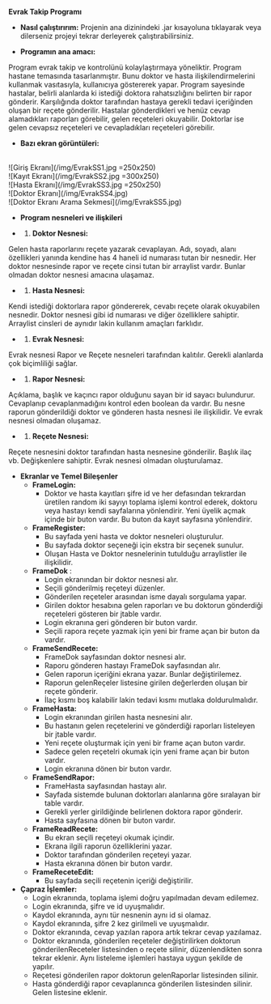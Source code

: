 **Evrak Takip Programı**

- **Nasıl çalıştırırım:**
Projenin ana dizinindeki .jar kısayoluna tıklayarak veya dilerseniz projeyi tekrar derleyerek çalıştırabilirsiniz.

- **Programın ana amacı:**

Program evrak takip ve kontrolünü kolaylaştırmaya yöneliktir. Program hastane temasında tasarlanmıştır. Bunu doktor ve hasta ilişkilendirmelerini kullanmak vasıtasıyla, kullanıcıya göstererek yapar. Program sayesinde hastalar, belirli alanlarda ki istediği doktora rahatsızlığını belirten bir rapor gönderir. Karşılığında doktor tarafından hastaya gerekli tedavi içeriğinden oluşan bir reçete gönderilir. Hastalar gönderdikleri ve henüz cevap alamadıkları raporları görebilir, gelen reçeteleri okuyabilir. Doktorlar ise gelen cevapsız reçeteleri ve cevapladıkları reçeteleri görebilir.

- **Bazı ekran görüntüleri:**
<br>
![Giriş Ekranı](/img/EvrakSS1.jpg =250x250)<br>
![Kayıt Ekranı](/img/EvrakSS2.jpg =300x250)<br>
![Hasta Ekranı](/img/EvrakSS3.jpg =250x250)<br>
![Doktor Ekranı](/img/EvrakSS4.jpg)<br>
![Doktor Ekranı Arama Sekmesi](/img/EvrakSS5.jpg)<br>

- **Program nesneleri ve ilişkileri**

-
  1. **Doktor Nesnesi:**

Gelen hasta raporlarını reçete yazarak cevaplayan. Adı, soyadı, alanı özellikleri yanında kendine has 4 haneli id numarası tutan bir nesnedir. Her doktor nesnesinde rapor ve reçete cinsi tutan bir arraylist vardır. Bunlar olmadan doktor nesnesi amacına ulaşamaz.

-
  1. **Hasta Nesnesi:**

Kendi istediği doktorlara rapor göndererek, cevabı reçete olarak okuyabilen nesnedir. Doktor nesnesi gibi id numarası ve diğer özelliklere sahiptir. Arraylist cinsleri de aynıdır lakin kullanım amaçları farklıdır.

-
  1. **Evrak Nesnesi:**

Evrak nesnesi Rapor ve Reçete nesneleri tarafından kalıtılır. Gerekli alanlarda çok biçimliliği sağlar.

-
  1. **Rapor Nesnesi:**

Açıklama, başlık ve kaçıncı rapor olduğunu sayan bir id sayacı bulundurur. Cevaplanıp cevaplanmadığını kontrol eden boolean da vardır. Bu nesne raporun gönderildiği doktor ve gönderen hasta nesnesi ile ilişkilidir. Ve evrak nesnesi olmadan oluşamaz.

-
  1. **Reçete Nesnesi:**

Reçete nesnesini doktor tarafından hasta nesnesine gönderilir. Başlık ilaç vb. Değişkenlere sahiptir. Evrak nesnesi olmadan oluşturulamaz.

- **Ekranlar ve Temel Bileşenler**
  - **FrameLogin:**
    - Doktor ve hasta kayıtları şifre id ve her defasından tekrardan üretilen random iki sayıyı toplama işlemi kontrol ederek, doktoru veya hastayı kendi sayfalarına yönlendirir. Yeni üyelik açmak içinde bir buton vardır. Bu buton da kayıt sayfasına yönlendirir.
  - **FrameRegister:**
    - Bu sayfada yeni hasta ve doktor nesneleri oluşturulur.
    - Bu sayfada doktor seçeneği için ekstra bir seçenek sunulur.
    - Oluşan Hasta ve Doktor nesnelerinin tutulduğu arraylistler ile ilişkilidir.
  - **FrameDok** :
    - Login ekranından bir doktor nesnesi alır.
    - Seçili gönderilmiş reçeteyi düzenler.
    - Gönderilen reçeteler arasından isme dayalı sorgulama yapar.
    - Girilen doktor hesabına gelen raporları ve bu doktorun gönderdiği reçeteleri gösteren bir jtable vardır.
    - Login ekranına geri gönderen bir buton vardır.
    - Seçili rapora reçete yazmak için yeni bir frame açan bir buton da vardır.
  - **FrameSendRecete:**
    - FrameDok sayfasından doktor nesnesi alır.
    - Raporu gönderen hastayı FrameDok sayfasından alır.
    - Gelen raporun içeriğini ekrana yazar. Bunlar değiştirilemez.
    - Raporun gelenReçeler listesine girilen değerlerden oluşan bir reçete gönderir.
    - İlaç kısmı boş kalabilir lakin tedavi kısmı mutlaka doldurulmalıdır.
  - **FrameHasta:**
    - Login ekranından girilen hasta nesnesini alır.
    - Bu hastanın gelen reçetelerini ve gönderdiği raporları listeleyen bir jtable vardır.
    - Yeni reçete oluşturmak için yeni bir frame açan buton vardır.
    - Sadece gelen reçetelri okumak için yeni frame açan bir buton vardır.
    - Login ekranına dönen bir buton vardır.
  - **FrameSendRapor:**
    - FrameHasta sayfasından hastayı alır.
    - Sayfada sistemde bulunan doktorları alanlarına göre sıralayan bir table vardır.
    - Gerekli yerler girildiğinde belirlenen doktora rapor gönderir.
    - Hasta sayfasına dönen bir buton vardır.
  - **FrameReadRecete:**
    - Bu ekran seçili reçeteyi okumak içindir.
    - Ekrana ilgili raporun özelliklerini yazar.
    - Doktor tarafından gönderilen reçeteyi yazar.
    - Hasta ekranına dönen bir buton vardır.
  - **FrameReceteEdit:**
    - Bu sayfada seçili reçetenin içeriği değiştirilir.
- **Çapraz İşlemler:**
  - Login ekranında, toplama işlemi doğru yapılmadan devam edilemez.
  - Login ekranında, şifre ve id uyuşmalıdır.
  - Kaydol ekranında, aynı tür nesnenin aynı id si olamaz.
  - Kaydol ekranında, şifre 2 kez girilmeli ve uyuşmalıdır.
  - Doktor ekranında, cevap yazılan rapora artık tekrar cevap yazılamaz.
  - Doktor ekranında, gönderilen reçeteler değiştirilirken doktorun gönderilenReceteler listesinden o reçete silinir, düzenlendikten sonra tekrar eklenir. Aynı listeleme işlemleri hastaya uygun şekilde de yapılır.
  - Reçetesi gönderilen rapor doktorun gelenRaporlar listesinden silinir.
  - Hasta gönderdiği rapor cevaplanınca gönderilen listesinden silinir. Gelen listesine eklenir.
